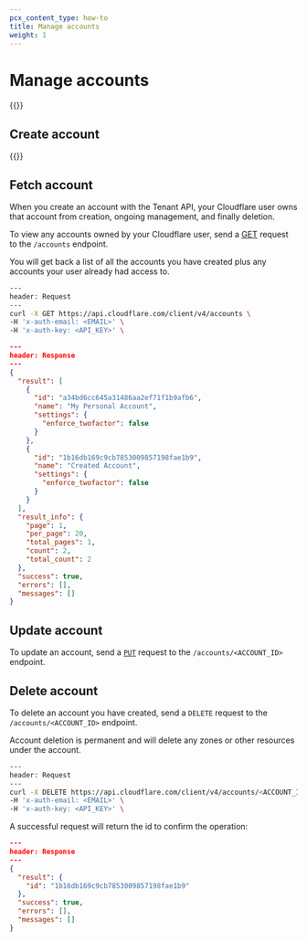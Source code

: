 ```yaml
---
pcx_content_type: how-to
title: Manage accounts
weight: 1
---
```


# Manage accounts

{{<render file="_account-preamble.md">}}

## Create account

{{<render file="_create-account.md">}}

## Fetch account

When you create an account with the Tenant API, your Cloudflare user owns that account from creation, ongoing management, and finally deletion.

To view any accounts owned by your Cloudflare user, send a [GET](https://api.cloudflare.com/#accounts-list-accounts) request to the `/accounts` endpoint.

You will get back a list of all the accounts you have created plus any accounts your user already had access to.

```sh
---
header: Request
---
curl -X GET https://api.cloudflare.com/client/v4/accounts \
-H 'x-auth-email: <EMAIL>' \
-H 'x-auth-key: <API_KEY>' \
```

```json
---
header: Response
---
{
  "result": [
    {
      "id": "a34bd6cc645a31486aa2ef71f1b9afb6",
      "name": "My Personal Account",
      "settings": {
        "enforce_twofactor": false
      }
    },
    {
      "id": "1b16db169c9cb7853009857198fae1b9",
      "name": "Created Account",
      "settings": {
        "enforce_twofactor": false
      }
    }
  ],
  "result_info": {
    "page": 1,
    "per_page": 20,
    "total_pages": 1,
    "count": 2,
    "total_count": 2
  },
  "success": true,
  "errors": [],
  "messages": []
}
```

## Update account

To update an account, send a [`PUT`](https://api.cloudflare.com/#accounts-update-account) request to the `/accounts/<ACCOUNT_ID>` endpoint.

## Delete account

To delete an account you have created, send a `DELETE` request to the `/accounts/<ACCOUNT_ID>` endpoint.

Account deletion is permanent and will delete any zones or other resources under the account.

```sh
---
header: Request
---
curl -X DELETE https://api.cloudflare.com/client/v4/accounts/<ACCOUNT_ID> \
-H 'x-auth-email: <EMAIL>' \
-H 'x-auth-key: <API_KEY>' \
```

A successful request will return the id to confirm the operation:

```json
---
header: Response
---
{
  "result": {
    "id": "1b16db169c9cb7853009857198fae1b9"
  },
  "success": true,
  "errors": [],
  "messages": []
}
```